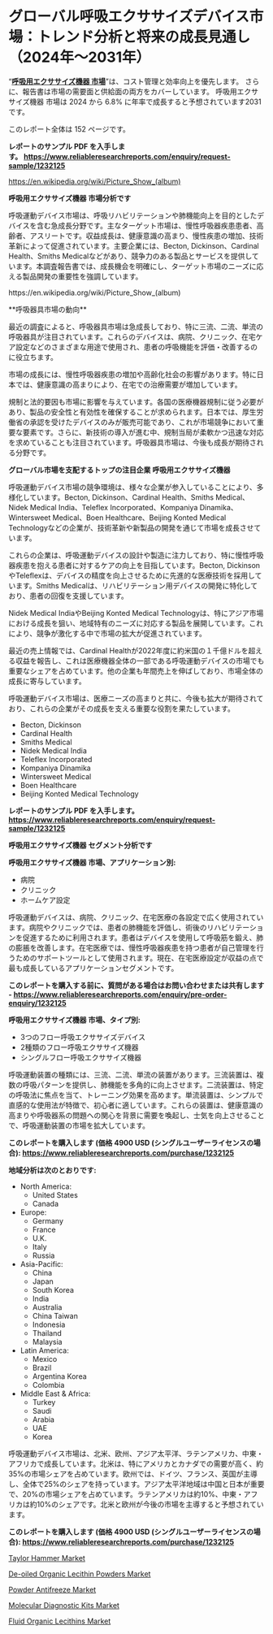<p><h1>グローバル呼吸エクササイズデバイス市場：トレンド分析と将来の成長見通し（2024年～2031年）</h1></p><p>&ldquo;<strong><a href="https://www.reliableresearchreports.com/breathing-exercise-devices-r1232125?utm_campaign=107&utm_medium=9&utm_source=Github&utm_content=ia&utm_term=07112024&utm_id=breathing-exercise-devices">呼吸用エクササイズ機器 市場</a></strong>&rdquo;は、コスト管理と効率向上を優先します。 さらに、報告書は市場の需要面と供給面の両方をカバーしています。 呼吸用エクササイズ機器 市場は 2024 から 6.8% に年率で成長すると予想されています2031 です。</p>
<p>このレポート全体は 152 ページです。</p>
<p><strong>レポートのサンプル PDF を入手します。&nbsp;<a href="https://www.reliableresearchreports.com/enquiry/request-sample/1232125?utm_campaign=107&utm_medium=9&utm_source=Github&utm_content=ia&utm_term=07112024&utm_id=breathing-exercise-devices">https://www.reliableresearchreports.com/enquiry/request-sample/1232125</a></strong></p>
<p><a href="https://en.wikipedia.org/wiki/Picture_Show_(album)?utm_campaign=107&utm_medium=9&utm_source=Github&utm_content=ia&utm_term=07112024&utm_id=breathing-exercise-devices">https://en.wikipedia.org/wiki/Picture_Show_(album)</a></p>
<p><strong>呼吸用エクササイズ機器 市場分析です</strong></p>
<p><p>呼吸運動デバイス市場は、呼吸リハビリテーションや肺機能向上を目的としたデバイスを含む急成長分野です。主なターゲット市場は、慢性呼吸器疾患患者、高齢者、アスリートです。収益成長は、健康意識の高まり、慢性疾患の増加、技術革新によって促進されています。主要企業には、Becton, Dickinson、Cardinal Health、Smiths Medicalなどがあり、競争力のある製品とサービスを提供しています。本調査報告書では、成長機会を明確にし、ターゲット市場のニーズに応える製品開発の重要性を強調しています。</p></p>
<p>https://en.wikipedia.org/wiki/Picture_Show_(album)</p>
<p><p>**呼吸器具市場の動向**</p><p>最近の調査によると、呼吸器具市場は急成長しており、特に三流、二流、単流の呼吸器具が注目されています。これらのデバイスは、病院、クリニック、在宅ケア設定などのさまざまな用途で使用され、患者の呼吸機能を評価・改善するのに役立ちます。</p><p>市場の成長には、慢性呼吸器疾患の増加や高齢化社会の影響があります。特に日本では、健康意識の高まりにより、在宅での治療需要が増加しています。</p><p>規制と法的要因も市場に影響を与えています。各国の医療機器規制に従う必要があり、製品の安全性と有効性を確保することが求められます。日本では、厚生労働省の承認を受けたデバイスのみが販売可能であり、これが市場競争において重要な要素です。さらに、新技術の導入が進む中、規制当局が柔軟かつ迅速な対応を求めていることも注目されています。呼吸器具市場は、今後も成長が期待される分野です。</p></p>
<p><strong>グローバル市場を支配するトップの注目企業 呼吸用エクササイズ機器</strong></p>
<p><p>呼吸運動デバイス市場の競争環境は、様々な企業が参入していることにより、多様化しています。Becton, Dickinson、Cardinal Health、Smiths Medical、Nidek Medical India、Teleflex Incorporated、Kompaniya Dinamika、Wintersweet Medical、Boen Healthcare、Beijing Konted Medical Technologyなどの企業が、技術革新や新製品の開発を通じて市場を成長させています。</p><p>これらの企業は、呼吸運動デバイスの設計や製造に注力しており、特に慢性呼吸器疾患を抱える患者に対するケアの向上を目指しています。Becton, DickinsonやTeleflexは、デバイスの精度を向上させるために先進的な医療技術を採用しています。Smiths Medicalは、リハビリテーション用デバイスの開発に特化しており、患者の回復を支援しています。</p><p>Nidek Medical IndiaやBeijing Konted Medical Technologyは、特にアジア市場における成長を狙い、地域特有のニーズに対応する製品を展開しています。これにより、競争が激化する中で市場の拡大が促進されています。</p><p>最近の売上情報では、Cardinal Healthが2022年度に約米国の１千億ドルを超える収益を報告し、これは医療機器全体の一部である呼吸運動デバイスの市場でも重要なシェアを占めています。他の企業も年間売上を伸ばしており、市場全体の成長に寄与しています。</p><p>呼吸運動デバイス市場は、医療ニーズの高まりと共に、今後も拡大が期待されており、これらの企業がその成長を支える重要な役割を果たしています。</p></p>
<p><ul><li>Becton, Dickinson</li><li>Cardinal Health</li><li>Smiths Medical</li><li>Nidek Medical India</li><li>Teleflex Incorporated</li><li>Kompaniya Dinamika</li><li>Wintersweet Medical</li><li>Boen Healthcare</li><li>Beijing Konted Medical Technology</li></ul></p>
<p><strong>レポートのサンプル PDF を入手します。 <a href="https://www.reliableresearchreports.com/enquiry/request-sample/1232125?utm_campaign=107&utm_medium=9&utm_source=Github&utm_content=ia&utm_term=07112024&utm_id=breathing-exercise-devices">https://www.reliableresearchreports.com/enquiry/request-sample/1232125</a></strong></p>
<p><strong>呼吸用エクササイズ機器 セグメント分析です</strong></p>
<p><strong>呼吸用エクササイズ機器 市場、アプリケーション別:</strong></p>
<p><ul><li>病院</li><li>クリニック</li><li>ホームケア設定</li></ul></p>
<p><p>呼吸運動デバイスは、病院、クリニック、在宅医療の各設定で広く使用されています。病院やクリニックでは、患者の肺機能を評価し、術後のリハビリテーションを促進するために利用されます。患者はデバイスを使用して呼吸筋を鍛え、肺の膨脹を改善します。在宅医療では、慢性呼吸器疾患を持つ患者が自己管理を行うためのサポートツールとして使用されます。現在、在宅医療設定が収益の点で最も成長しているアプリケーションセグメントです。</p></p>
<p><strong>このレポートを購入する前に、質問がある場合はお問い合わせまたは共有します - <a href="https://www.reliableresearchreports.com/enquiry/pre-order-enquiry/1232125?utm_campaign=107&utm_medium=9&utm_source=Github&utm_content=ia&utm_term=07112024&utm_id=breathing-exercise-devices">https://www.reliableresearchreports.com/enquiry/pre-order-enquiry/1232125</a></strong></p>
<p><strong>呼吸用エクササイズ機器 市場、タイプ別:</strong></p>
<p><ul><li>3つのフロー呼吸エクササイズデバイス</li><li>2種類のフロー呼吸エクササイズ機器</li><li>シングルフロー呼吸エクササイズ機器</li></ul></p>
<p><p>呼吸運動装置の種類には、三流、二流、単流の装置があります。三流装置は、複数の呼吸パターンを提供し、肺機能を多角的に向上させます。二流装置は、特定の呼吸法に焦点を当て、トレーニング効果を高めます。単流装置は、シンプルで直感的な使用法が特徴で、初心者に適しています。これらの装置は、健康意識の高まりや呼吸器系の問題への関心を背景に需要を喚起し、士気を向上させることで、呼吸運動装置の市場を拡大しています。</p></p>
<p><strong>このレポートを購入します (価格 4900 USD (シングルユーザーライセンスの場合): <a href="https://www.reliableresearchreports.com/purchase/1232125?utm_campaign=107&utm_medium=9&utm_source=Github&utm_content=ia&utm_term=07112024&utm_id=breathing-exercise-devices">https://www.reliableresearchreports.com/purchase/1232125</a></strong></p>
<p><strong>地域分析は次のとおりです:</strong></p>
<p><ul>
    <li>
        North America:
        <ul>
            <li>United States</li>
            <li>Canada</li>
        </ul>
    </li>
    <li>
        Europe:
        <ul>
            <li>Germany</li>
            <li>France</li>
            <li>U.K.</li>
            <li>Italy</li>
            <li>Russia</li>
        </ul>
    </li>
    <li>
        Asia-Pacific:
        <ul>
            <li>China</li>
            <li>Japan</li>
            <li>South Korea</li>
            <li>India</li>
            <li>Australia</li>
            <li>China Taiwan</li>
            <li>Indonesia</li>
            <li>Thailand</li>
            <li>Malaysia</li>
        </ul>
    </li>
    <li>
        Latin America:
        <ul>
            <li>Mexico</li>
            <li>Brazil</li>
            <li>Argentina Korea</li>
            <li>Colombia</li>
        </ul>
    </li>
    <li>
        Middle East & Africa:
        <ul>
            <li>Turkey</li>
            <li>Saudi</li>
            <li>Arabia</li>
            <li>UAE</li>
            <li>Korea</li>
        </ul>
    </li>
    </ul></p>
<p><p>呼吸運動デバイス市場は、北米、欧州、アジア太平洋、ラテンアメリカ、中東・アフリカで成長しています。北米は、特にアメリカとカナダでの需要が高く、約35%の市場シェアを占めています。欧州では、ドイツ、フランス、英国が主導し、全体で25%のシェアを持っています。アジア太平洋地域は中国と日本が重要で、20%の市場シェアを占めています。ラテンアメリカは約10%、中東・アフリカは約10%のシェアです。北米と欧州が今後の市場を主導すると予想されています。</p></p>
<p><strong>このレポートを購入します (価格 4900 USD (シングルユーザーライセンスの場合): <a href="https://www.reliableresearchreports.com/purchase/1232125?utm_campaign=107&utm_medium=9&utm_source=Github&utm_content=ia&utm_term=07112024&utm_id=breathing-exercise-devices">https://www.reliableresearchreports.com/purchase/1232125</a></strong></p>
<p><p><a href="https://issuu.com/reportprime-2/docs/taylor-hammer-market-size-2030.pptx_4b299f7b5205a4?utm_campaign=107&utm_medium=9&utm_source=Github&utm_content=ia&utm_term=07112024&utm_id=breathing-exercise-devices">Taylor Hammer Market</a></p><p><a href="https://www.linkedin.com/pulse/market-insights-global-de-oiled-organic-lecithin-dbvzf?utm_campaign=107&utm_medium=9&utm_source=Github&utm_content=ia&utm_term=07112024&utm_id=breathing-exercise-devices">De-oiled Organic Lecithin Powders Market</a></p><p><a href="https://github.com/KejsiLoshi121/Market-Research-Report-List-1/blob/main/powder-antifreeze-market.md?utm_campaign=107&utm_medium=9&utm_source=Github&utm_content=ia&utm_term=07112024&utm_id=breathing-exercise-devices">Powder Antifreeze Market</a></p><p><a href="https://issuu.com/reportprime-2/docs/molecular-diagnostic-kits-market-si_1535fd69217ce1?utm_campaign=107&utm_medium=9&utm_source=Github&utm_content=ia&utm_term=07112024&utm_id=breathing-exercise-devices">Molecular Diagnostic Kits Market</a></p><p><a href="https://www.linkedin.com/pulse/fluid-organic-lecithins-market-growth-outlook-from-2024-a1mmf?utm_campaign=107&utm_medium=9&utm_source=Github&utm_content=ia&utm_term=07112024&utm_id=breathing-exercise-devices">Fluid Organic Lecithins Market</a></p></p>